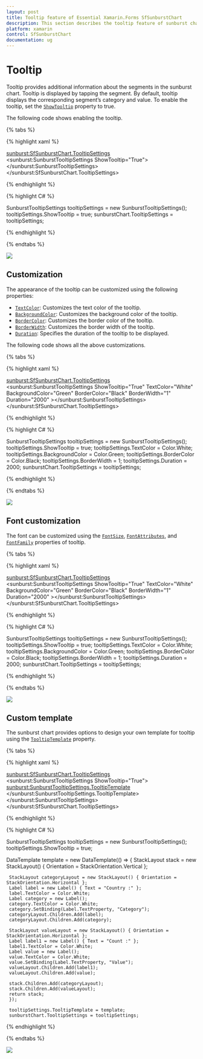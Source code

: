 ```yaml
---
layout: post
title: Tooltip feature of Essential Xamarin.Forms SfSunburstChart
description: This section describes the tooltip feature of sunburst chart.
platform: xamarin
control: SfSunburstChart
documentation: ug
---
```


# Tooltip

Tooltip provides additional information about the segments in the sunburst chart. Tooltip is displayed by tapping the segment. By default, tooltip displays the corresponding segment’s category and value. To enable the tooltip, set the [`ShowTooltip`](https://help.syncfusion.com/cr/cref_files/xamarin/Syncfusion.SfSunburstChart.XForms~Syncfusion.SfSunburstChart.XForms.SunburstTooltipSettings~ShowTooltip.html) property to true.

The following code shows enabling the tooltip.

{% tabs %} 

{% highlight xaml %}

  <sunburst:SfSunburstChart.TooltipSettings>
         <sunburst:SunburstTooltipSettings ShowTooltip="True"></sunburst:SunburstTooltipSettings>
  </sunburst:SfSunburstChart.TooltipSettings>

{% endhighlight %}

{% highlight C# %}

  SunburstTooltipSettings tooltipSettings = new SunburstTooltipSettings();
  tooltipSettings.ShowTooltip = true;
  sunburstChart.TooltipSettings = tooltipSettings;

{% endhighlight %}

{% endtabs %} 

![](Tooltip_images/Tooltip.png)

## Customization

The appearance of the tooltip can be customized using the following properties:

* [`TextColor`](https://help.syncfusion.com/cr/cref_files/xamarin/Syncfusion.SfSunburstChart.XForms~Syncfusion.SfSunburstChart.XForms.SunburstTooltipSettings~TextColor.html): Customizes the text color of the tooltip.
* [`BackgroundColor`](https://help.syncfusion.com/cr/cref_files/xamarin/Syncfusion.SfSunburstChart.XForms~Syncfusion.SfSunburstChart.XForms.SunburstTooltipSettings~BackgroundColor.html): Customizes the background color of the tooltip.
* [`BorderColor`](https://help.syncfusion.com/cr/cref_files/xamarin/Syncfusion.SfSunburstChart.XForms~Syncfusion.SfSunburstChart.XForms.SunburstTooltipSettings~BorderColor.html): Customizes the border color of the tooltip.
* [`BorderWidth`](https://help.syncfusion.com/cr/cref_files/xamarin/Syncfusion.SfSunburstChart.XForms~Syncfusion.SfSunburstChart.XForms.SunburstTooltipSettings~BorderWidth.html): Customizes the border width of the tooltip.
* [`Duration`](https://help.syncfusion.com/cr/cref_files/xamarin/Syncfusion.SfSunburstChart.XForms~Syncfusion.SfSunburstChart.XForms.SunburstTooltipSettings~Duration.html): Specifies the duration of the tooltip to be displayed.

The following code shows all the above customizations.

{% tabs %} 

{% highlight xaml %}

  <sunburst:SfSunburstChart.TooltipSettings>
        <sunburst:SunburstTooltipSettings ShowTooltip="True" TextColor="White"
         BackgroundColor="Green"  BorderColor="Black" BorderWidth="1" 
         Duration="2000" ></sunburst:SunburstTooltipSettings>
  </sunburst:SfSunburstChart.TooltipSettings>

{% endhighlight %}

{% highlight C# %}

  SunburstTooltipSettings tooltipSettings = new SunburstTooltipSettings();
  tooltipSettings.ShowTooltip = true;
  tooltipSettings.TextColor = Color.White;
  tooltipSettings.BackgroundColor = Color.Green;
  tooltipSettings.BorderColor = Color.Black;
  tooltipSettings.BorderWidth = 1;
  tooltipSettings.Duration = 2000;
  sunburstChart.TooltipSettings = tooltipSettings;

{% endhighlight %}

{% endtabs %} 

![](Tooltip_images/Customization.png)

## Font customization

The font can be customized using the [`FontSize`](https://help.syncfusion.com/cr/cref_files/xamarin/Syncfusion.SfSunburstChart.XForms~Syncfusion.SfSunburstChart.XForms.SunburstTooltipSettings~FontSize.html), [`FontAttributes`](https://help.syncfusion.com/cr/cref_files/xamarin/Syncfusion.SfSunburstChart.XForms~Syncfusion.SfSunburstChart.XForms.SunburstTooltipSettings~FontAttributes.html), and [`FontFamily`](https://help.syncfusion.com/cr/cref_files/xamarin/Syncfusion.SfSunburstChart.XForms~Syncfusion.SfSunburstChart.XForms.SunburstTooltipSettings~FontFamily.html) properties of tooltip.

{% tabs %} 

{% highlight xaml %}

  <sunburst:SfSunburstChart.TooltipSettings>
        <sunburst:SunburstTooltipSettings ShowTooltip="True" TextColor="White"
         BackgroundColor="Green"  BorderColor="Black" BorderWidth="1" 
         Duration="2000" ></sunburst:SunburstTooltipSettings>
  </sunburst:SfSunburstChart.TooltipSettings>

{% endhighlight %}

{% highlight C# %}

  SunburstTooltipSettings tooltipSettings = new SunburstTooltipSettings();
  tooltipSettings.ShowTooltip = true;
  tooltipSettings.TextColor = Color.White;
  tooltipSettings.BackgroundColor = Color.Green;
  tooltipSettings.BorderColor = Color.Black;
  tooltipSettings.BorderWidth = 1;
  tooltipSettings.Duration = 2000;
  sunburstChart.TooltipSettings = tooltipSettings;

{% endhighlight %}

{% endtabs %} 

![](Tooltip_images/Customization.png)

## Custom template

The sunburst chart provides options to design your own template for tooltip using the [`TooltipTemplate`](https://help.syncfusion.com/cr/cref_files/xamarin/Syncfusion.SfSunburstChart.XForms~Syncfusion.SfSunburstChart.XForms.SunburstTooltipSettings~TooltipTemplate.html) property.

{% tabs %} 

{% highlight xaml %}

  <sunburst:SfSunburstChart.TooltipSettings>
    <sunburst:SunburstTooltipSettings ShowTooltip="True">
         <sunburst:SunburstTooltipSettings.TooltipTemplate>
              <DataTemplate>
                    <StackLayout Orientation="Vertical">
                        <StackLayout Orientation="Horizontal">
                            <Label Text="Country : " TextColor="White"/>
                            <Label Text="{Binding Category}" TextColor="White"/>
                        </StackLayout>
                         <StackLayout Orientation="Horizontal">
                            <Label Text="Count   :"  TextColor="White"/>
                            <Label Text="{Binding Value}" TextColor="White"/>
                         </StackLayout>                               
                    </StackLayout>
              </DataTemplate>
         </sunburst:SunburstTooltipSettings.TooltipTemplate>
    </sunburst:SunburstTooltipSettings>
  </sunburst:SfSunburstChart.TooltipSettings>

{% endhighlight %}

{% highlight C# %}

  SunburstTooltipSettings tooltipSettings = new SunburstTooltipSettings();
  tooltipSettings.ShowTooltip = true;

  DataTemplate template = new DataTemplate(() =>
  {
     StackLayout stack = new StackLayout() { Orientation = StackOrientation.Vertical };

     StackLayout categoryLayout = new StackLayout() { Orientation = StackOrientation.Horizontal };
     Label label = new Label() { Text = "Country :" };
     label.TextColor = Color.White;
     Label category = new Label();
     category.TextColor = Color.White;
     category.SetBinding(Label.TextProperty, "Category");
     categoryLayout.Children.Add(label);
     categoryLayout.Children.Add(category);

     StackLayout valueLayout = new StackLayout() { Orientation = StackOrientation.Horizontal };
     Label label1 = new Label() { Text = "Count :" };
     label1.TextColor = Color.White;
     Label value = new Label();
     value.TextColor = Color.White;
     value.SetBinding(Label.TextProperty, "Value");
     valueLayout.Children.Add(label1);
     valueLayout.Children.Add(value);

     stack.Children.Add(categoryLayout);
     stack.Children.Add(valueLayout);
     return stack;
     });

     tooltipSettings.TooltipTemplate = template;
     sunburstChart.TooltipSettings = tooltipSettings;

{% endhighlight %}

{% endtabs %} 

![](Tooltip_images/Template.png)

